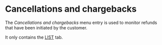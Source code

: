 # Cancellations and chargebacks

The *Cancellations and chargebacks* menu entry is used to monitor refunds that have been initiated by the customer.   

It only contains the [LIST](./04a_ListCancellationsChargebacks.md) tab.
